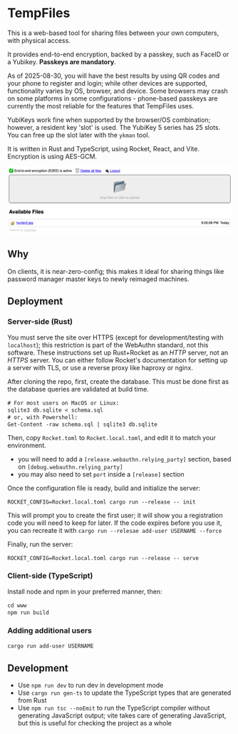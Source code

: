 # TempFiles

This is a web-based tool for sharing files between your own computers,
with physical access.

It provides end-to-end encryption, backed by a passkey, such as FaceID or a Yubikey. **Passkeys are mandatory**.

As of 2025-08-30, you will have the best results by using QR codes and your phone to register and login; while other
devices are supported, functionality varies by OS, browser, and device. Some browsers may crash on some platforms in
some configurations - phone-based passkeys are currently the most reliable for the features that TempFiles uses.

YubiKeys work fine when supported by the browser/OS combination; however, a resident key 'slot' is used. The YubiKey 5 series has 25 slots. You can free up the slot later with the `ykman` tool.

It is written in Rust and TypeScript, using Rocket, React, and Vite. Encryption is using AES-GCM.

![screenshot.png](screenshot.png)

## Why

On clients, it is near-zero-config; this makes it ideal for sharing things like password manager master keys to newly
reimaged machines.

## Deployment

### Server-side (Rust)

You must serve the site over HTTPS (except for development/testing with `localhost`); this restriction is part of the WebAuthn standard, not this software.  These instructions set up Rust+Rocket as an *HTTP* server, not an *HTTPS* server. You can either follow Rocket's documentation for setting up a server with TLS, or use a reverse proxy like haproxy or nginx.

After cloning the repo, first, create the database. This must be done first as the database queries are validated at
build time.

```
# For most users on MacOS or Linux:
sqlite3 db.sqlite < schema.sql
# or, with Powershell:
Get-Content -raw schema.sql | sqlite3 db.sqlite
```

Then, copy `Rocket.toml` to `Rocket.local.toml`, and edit it to match your environment.

- you will need to add a `[release.webauthn.relying_party]` section, based on `[debug.webauthn.relying_party]`
- you may also need to set `port` inside a `[release]` section

Once the configuration file is ready, build and initialize the server:

```
ROCKET_CONFIG=Rocket.local.toml cargo run --release -- init
```

This will prompt you to create the first user; it will show you a registration code you will need to keep for later. If
the code expires before you use it, you can recreate it with `cargo run --relesae add-user USERNAME --force`

Finally, run the server:

```
ROCKET_CONFIG=Rocket.local.toml cargo run --release -- serve
```

### Client-side (TypeScript)

Install node and npm in your preferred manner, then:

```
cd www
npm run build
```

### Adding additional users

```
cargo run add-user USERNAME
```

## Development

- Use `npm run dev` to run dev in development mode
- Use `cargo run gen-ts` to update the TypeScript types that are generated from Rust
- Use `npm run tsc --noEmit` to run the TypeScript compiler without generating JavaScript output;
  vite takes care of generating JavaScript, but this is useful for checking the project as a whole